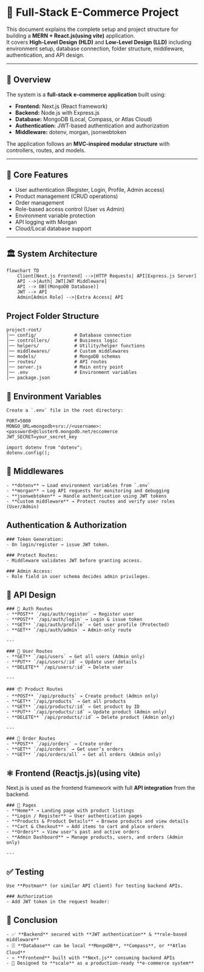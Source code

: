 # 🚀 Full-Stack E-Commerce Project

This document explains the complete setup and project structure for building a **MERN + React.js(using vite)** application.  
It covers **High-Level Design (HLD)** and **Low-Level Design (LLD)** including environment setup, database connection, folder structure, middleware, authentication, and API design.

---

## 🎯 Overview
The system is a **full-stack e-commerce application** built using:
- **Frontend:** Next.js (React framework)
- **Backend:** Node.js with Express.js
- **Database:** MongoDB (Local, Compass, or Atlas Cloud)
- **Authentication:** JWT-based authentication and authorization
- **Middleware:** dotenv, morgan, jsonwebtoken

The application follows an **MVC-inspired modular structure** with controllers, routes, and models.

---

## 🔐 Core Features
- User authentication (Register, Login, Profile, Admin access)
- Product management (CRUD operations)
- Order management
- Role-based access control (User vs Admin)
- Environment variable protection
- API logging with Morgan
- Cloud/Local database support

---

## 🏛️ System Architecture


    flowchart TD
        Client[Next.js Frontend] -->|HTTP Requests| API[Express.js Server]
        API -->|Auth| JWT[JWT Middleware]
        API --> DB[(MongoDB Database)]
        JWT --> API
        Admin[Admin Role] -->|Extra Access| API

## Project Folder Structure

    project-root/
    │── config/              # Database connection
    │── controllers/         # Business logic
    │── helpers/             # Utility/helper functions
    │── middlewares/         # Custom middlewares
    │── models/              # MongoDB schemas
    │── routes/              # API routes
    │── server.js            # Main entry point
    │── .env                 # Environment variables
    │── package.json


## 🔐 Environment Variables

    Create a `.env` file in the root directory:
    
    PORT=5000
    MONGO_URL=mongodb+srv://<username>:<password>@cluster0.mongodb.net/eccomerce
    JWT_SECRET=your_secret_key
    
    import dotenv from "dotenv";
    dotenv.config();

## 📑 Middlewares

    - **dotenv** → Load environment variables from `.env`
    - **morgan** → Log API requests for monitoring and debugging
    - **jsonwebtoken** → Handle authentication using JWT tokens
    - **Custom middleware** → Protect routes and verify user roles (User/Admin)



## Authentication & Authorization

    ### Token Generation:
    - On login/register → issue JWT token.
    
    ### Protect Routes:
    - Middleware validates JWT before granting access.
    
    ### Admin Access:
    - Role field in user schema decides admin privileges.


## 🧪 API Design

    ### 🔑 Auth Routes
    - **POST** `/api/auth/register` → Register user  
    - **POST** `/api/auth/login` → Login & issue token  
    - **GET** `/api/auth/profile` → Get user profile (Protected)  
    - **GET** `/api/auth/admin` → Admin-only route  
    
    ---
    
    ### 👤 User Routes
    - **GET** `/api/users` → Get all users (Admin only)  
    - **PUT** `/api/users/:id` → Update user details  
    - **DELETE** `/api/users/:id` → Delete user  
    
    ---
    
    ### 📦 Product Routes
    - **POST** `/api/products` → Create product (Admin only)  
    - **GET** `/api/products` → Get all products  
    - **GET** `/api/products/:id` → Get product by ID  
    - **PUT** `/api/products/:id` → Update product (Admin only)  
    - **DELETE** `/api/products/:id` → Delete product (Admin only)  
    
    ---
    
    ### 🛒 Order Routes
    - **POST** `/api/orders` → Create order  
    - **GET** `/api/orders` → Get user’s orders  
    - **GET** `/api/orders/all` → Get all orders (Admin only)  


## ⚛️ Frontend (Reactjs.js)(using vite)

Next.js is used as the frontend framework with full **API integration** from the backend.  

    ### 📄 Pages
    - **Home** → Landing page with product listings  
    - **Login / Register** → User authentication pages  
    - **Products & Product Details** → Browse products and view details  
    - **Cart & Checkout** → Add items to cart and place orders  
    - **Orders** → View user’s past and active orders  
    - **Admin Dashboard** → Manage products, users, and orders (Admin only)  
    
    ---

## ✅ Testing

    Use **Postman** (or similar API client) for testing backend APIs.  
    
    ### Authorization
    - Add JWT token in the request header:  

## 🏁 Conclusion

    - ✅ **Backend** secured with **JWT authentication** & **role-based middleware**  
    - 🗄️ **Database** can be local **MongoDB**, **Compass**, or **Atlas Cloud**  
    - ⚛️ **Frontend** built with **Next.js** consuming backend APIs  
    - 🚀 Designed to **scale** as a production-ready **e-commerce system**  

